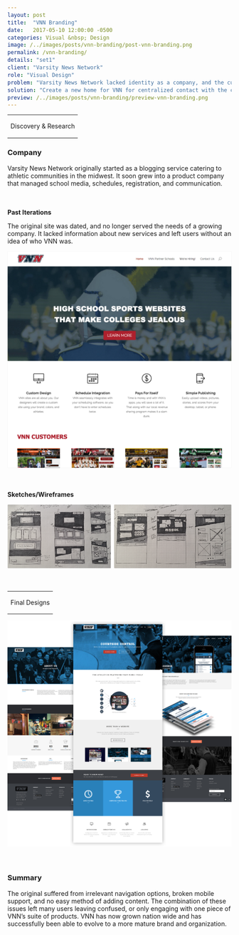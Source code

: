 ```yaml
---
layout: post
title:  "VNN Branding"
date:   2017-05-10 12:00:00 -0500
categories: Visual &nbsp; Design
image: /../images/posts/vnn-branding/post-vnn-branding.png
permalink: /vnn-branding/
details: "set1"
client: "Varsity News Network"
role: "Visual Design"
problem: "Varsity News Network lacked identity as a company, and the current site no longer met the needs of a growing company."
solution: "Create a new home for VNN for centralized contact with the community, and customers."
preview: /../images/posts/vnn-branding/preview-vnn-branding.png
---
```



<table class="post-content-section-title">
  <tr>
    <td>
      <p class="section-title">Discovery & Research</p>
    </td>
  </tr>
</table>

### Company

Varsity News Network originally started as a blogging service catering to athletic communities in the midwest. It soon grew into a product company that managed school media, schedules, registration, and communication.
<br>
<br>
<br>

**Past Iterations**

The original site was dated, and no longer served the needs of a growing company. It lacked information about new services and left users without an idea of who VNN was.

![vnnbranding](/../images/posts/vnn-branding/vnn-oldsite.png)
<br>
<br>
<br>

**Sketches/Wireframes**

![vnnbranding](/../images/posts/vnn-branding/vnn-wires.png)
<br>
<br>
<br>


<table class="post-content-section-title vnn-brand">
  <tr>
    <td>
      <p class="section-title">Final Designs</p>
    </td>
  </tr>
</table>

![vnnbranding](/../images/posts/vnn-branding/vnn-site.png "Logo Title Text 1")
<br>
<br>
<br>

### Summary

The original suffered from irrelevant navigation options, broken mobile support, and no easy method of adding content. The combination of these issues left many users leaving confused, or only engaging with one piece of VNN’s suite of products. VNN has now grown nation wide and has successfully been able to evolve to a more mature brand and organization.
